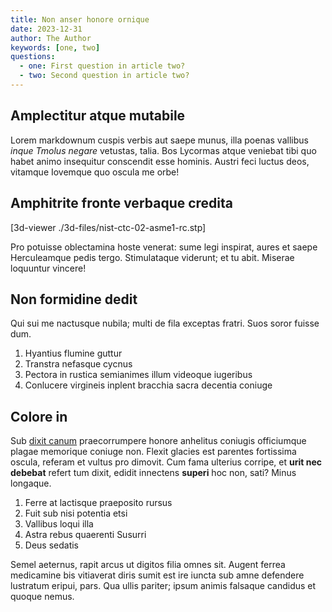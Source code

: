 ```yaml
---
title: Non anser honore ornique
date: 2023-12-31
author: The Author
keywords: [one, two]
questions:
  - one: First question in article two?
  - two: Second question in article two?
---
```


## Amplectitur atque mutabile

Lorem markdownum cuspis verbis aut saepe munus, illa poenas vallibus *inque
Tmolus negare* vetustas, talia. Bos Lycormas atque veniebat tibi quo habet animo
insequitur conscendit esse hominis. Austri feci luctus deos, vitamque Iovemque
quo oscula me orbe!

## Amphitrite fronte verbaque credita

[3d-viewer ./3d-files/nist-ctc-02-asme1-rc.stp]

Pro potuisse oblectamina hoste venerat: sume legi inspirat, aures et saepe
Herculeamque pedis tergo. Stimulataque viderunt; et tu abit. Miserae loquuntur
vincere!

## Non formidine dedit

Qui sui me nactusque nubila; multi de fila exceptas fratri. Suos soror fuisse
dum.

1. Hyantius flumine guttur
2. Transtra nefasque cycnus
3. Pectora in rustica semianimes illum videoque iugeribus
4. Conlucere virgineis inplent bracchia sacra decentia coniuge

## Colore in

Sub [dixit canum](http://sustulitaurora.org/si-nymphae) praecorrumpere honore
anhelitus coniugis officiumque plagae memorique coniuge non. Flexit glacies est
parentes fortissima oscula, referam et vultus pro dimovit. Cum fama ulterius
corripe, et **urit nec debebat** refert tum dixit, edidit innectens **superi**
hoc non, sati? Minus longaque.

1. Ferre at lactisque praeposito rursus
2. Fuit sub nisi potentia etsi
3. Vallibus loqui illa
4. Astra rebus quaerenti Susurri
5. Deus sedatis

Semel aeternus, rapit arcus ut digitos filia omnes sit. Augent ferrea medicamine
bis vitiaverat diris sumit est ire iuncta sub amne defendere lustratum eripui,
pars. Qua ullis pariter; ipsum animis falsaque candidus et quoque nemus.
